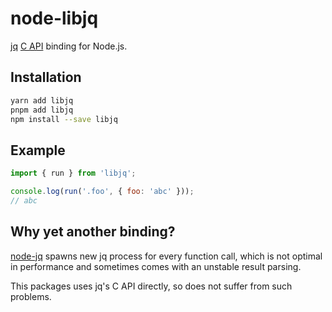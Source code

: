 # node-libjq

[jq](https://jqlang.github.io/jq/) [C API](https://github.com/jqlang/jq/wiki/C-API:-libjq) binding for Node.js.

## Installation

```sh
yarn add libjq
pnpm add libjq
npm install --save libjq
```

## Example

```javascript
import { run } from 'libjq';

console.log(run('.foo', { foo: 'abc' }));
// abc
```

## Why yet another binding?

[node-jq](https://github.com/sanack/node-jq) spawns new jq process for every function call, which is not optimal in performance and sometimes comes with an unstable result parsing.

This packages uses jq's C API directly, so does not suffer from such problems.
